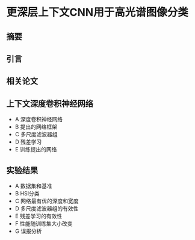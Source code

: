 # 更深层上下文CNN用于高光谱图像分类 #
## 摘要 ##
## 引言 ##
## 相关论文 ##
## 上下文深度卷积神经网络 ##
- A 深度卷积神经网络
- B 提出的网络框架
- C 多尺度滤波器组
- D 残差学习
- E 训练提出的网络
## 实验结果 ##
- A 数据集和基准
- B HSI分类
- C 网络最有优的深度和宽度
- D 多尺度滤波器组的有效性
- E 残差学习的有效性
- F 性能随训练集大小改变
- G 误报分析
